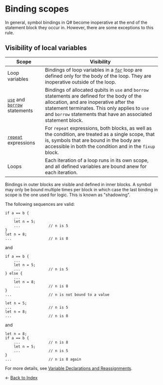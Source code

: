 # Binding scopes

In general, symbol bindings in Q# become inoperative at the end of the statement block they occur in. However, there are some exceptions to this rule.

## Visibility of local variables

| Scope | Visibility |
|------|-----|
| Loop variables |Bindings of loop variables in a [`for`](https://github.com/microsoft/qsharp-language/blob/main/Specifications/Language/3_Expressions/Iterations.md#iterations) loop are defined only for the body of the loop. They are inoperative outside of the loop. |
| [`use`](https://github.com/microsoft/qsharp-language/blob/main/Specifications/Language/2_Statements/QuantumMemoryManagement.md#quantum-memory-management) and [`borrow`](https://github.com/microsoft/qsharp-language/blob/main/Specifications/Language/2_Statements/QuantumMemoryManagement.md#quantum-memory-management) statements |Bindings of allocated qubits in `use` and `borrow` statements are defined for the body of the allocation, and are inoperative after the statement terminates. This only applies to `use` and `borrow` statements that have an associated statement block.|
| [`repeat`](https://github.com/microsoft/qsharp-language/blob/main/Specifications/Language/3_Expressions/ConditionalLoops.md#conditional-loops) expressions |For `repeat` expressions, both blocks, as well as the condition, are treated as a single scope, that is, symbols that are bound in the body are accessible in both the condition and in the `fixup` block. |
| Loops |Each iteration of a loop runs in its own scope, and all defined variables are bound anew for each iteration. |

Bindings in outer blocks are visible and defined in inner blocks.
A symbol may only be bound multiple times per block in which case the last binding in scope is the one used for logic. This is known as "shadowing".

The following sequences are valid:

```qsharp
if a == b {
    ...
    let n = 5;
    ...             // n is 5
}
let n = 8;
...                 // n is 8
```

and

```qsharp
if a == b {
    ...
    let n = 5;
    ...             // n is 5
} else {
    ...
    let n = 8;
    ...             // n is 8
}
...                 // n is not bound to a value
```

```qsharp
let n = 5;
...                 // n is 5
let n = 8;
...                 // n is 8
```

and

```qsharp
let n = 8;
if a == b {
    ...             // n is 8
    let n = 5;
    ...             // n is 5
}
...                 // n is 8 again
```

For more details, see [Variable Declarations and Reassignments](https://github.com/microsoft/qsharp-language/blob/main/Specifications/Language/2_Statements/VariableDeclarationsAndReassignments.md#variable-declarations-and-reassignments).

← [Back to Index](https://github.com/microsoft/qsharp-language/tree/main/Specifications/Language#index)
